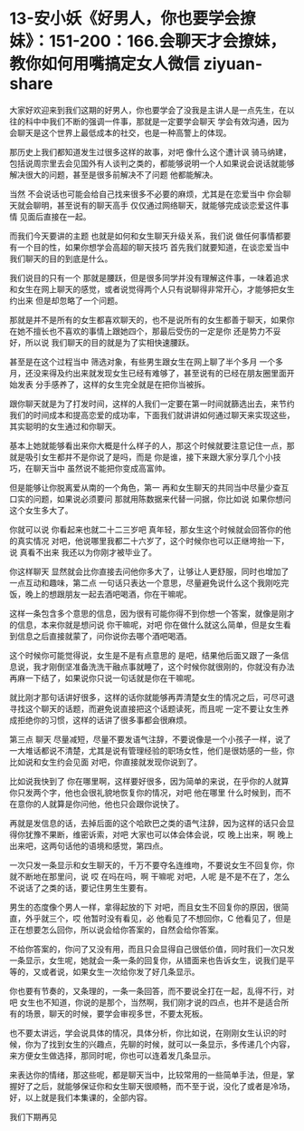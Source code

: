 # 13-安小妖《好男人，你也要学会撩妹》：151-200：166.会聊天才会撩妹，教你如何用嘴搞定女人微信 ziyuan-share

大家好欢迎来到我们这期的好男人，你也要学会了没我是主讲人是一点先生，在以往的科中中我们不断的强调一件事，那就是一定要学会聊天 学会有效沟通，因为会聊天是这个世界上最低成本的社交，也是一种高警上的体现。

那历史上我们都知道发生过很多这样的故事，对吧 像什么这个遭计讽 骑马纳建，包括说周宗里去会见国外有人谈判之类的，都能够说明一个人如果说会说话就能够解决很大的问题，甚至是很多前解决不了问题 他都能解决。

当然 不会说话也可能会给自己找来很多不必要的麻烦，尤其是在恋爱当中 你会聊天就会聊明，甚至说有的聊天高手 仅仅通过网络聊天，就能够完成谈恋爱这件事情 见面后直接在一起。

而我们今天要讲的主题 也就是如何和女生聊天升级关系，我们说 做任何事情都要有一个目的性，如果你想学会高超的聊天技巧 首先我们就要知道，在谈恋爱当中我们聊天的目的到底是什么。

我们说目的只有一个 那就是腰跃，但是很多同学并没有理解这件事，一味着追求和女生在网上聊天的感觉，或者说觉得两个人只有说聊得非常开心，才能够把女生约出来 但是却忽略了一个问题。

那就是并不是所有的女生都喜欢聊天的，也不是说所有的女生都善于聊天，如果你在她不擅长也不喜欢的事情上跟她四个，那最后受伤的一定是你 还是势力不妥好，所以说 我们聊天的目的就是为了实相快速腰跃。

甚至是在这个过程当中 筛选对象，有些男生跟女生在网上聊了半个多月 一个多月，还没来得及约出来就发现女生已经有难够了，甚至说有的已经在朋友圈里面开始发表 分手感养了，这样的女生完全就是在把你当被拆。

跟你聊天就是为了打发时间，这样的人我们一定要在第一时间就篩选出去，来节约我们的时间成本和提高恋爱的成功率，下面我们就讲讲如何通过聊天来实现这些，其实聪明的女生通过和你聊天。

基本上她就能够看出来你大概是什么样子的人，那这个时候就要注意记住一点，那就是吸引女生都并不是你说了是吗，而是 你是谁，接下来跟大家分享几个小技巧，在聊天当中 虽然说不能把你变成高富帅。

但是能够让你脱离爱从南的一个角色，第一 再和女生聊天的共同当中尽量少查互口实的问题，如果说必须要问 那就用陈数据来代替一问据，你比如说 如果你想问这个女生多大了。

你就可以说 你看起来也就二十二三岁吧 真年轻，那女生这个时候就会回答你的他的真实情况 对吧，他说哪里我都二十六岁了，这个时候你也可以正继垮抬一下，说 真看不出来 我还以为你刚才被毕业了。

你这样聊天 显然就会比你直接去问他你多大了，让够让人更舒服，同时也增加了一点互动和趣味，第二点 一句话只表达一个意思，尽量避免说什么这个我刚吃完饭，晚上的想跟朋友一起去酒吧喝酒，你在干嘛呢。

这样一条包含多个意思的信息，因为很有可能你得不到你想一个答案，就像是刚才的信息，本来你就是想问说 你干嘛呢，对吧 你在做什么就这么简单，但是女生看到信息之后直接就蒙了，问你说你去哪个酒吧喝酒。

这个时候你可能觉得说，女生是不是有点意思的 是吧，结果他后面又跟了一条信息说，我才刚倒坚准备洗洗干融点事就睡了，这个时候你就很刚的，你就没有办法再麻一下结了，如果说你只说一句话就是你在干嘛呢。

就比刚才那句话讲好很多，这样的话你就能够再弄清楚女生的情况之后，可尽可退 寻找这个聊天的话题，而避免说直接把这个话题读死，而且呢 一定不要让女生养成拒绝你的习惯，这样的话讲了很多事都会很麻烦。

第三点 聊天 尽量减短，尽量不要发语气注辞，不要说像是一个小孩子一样，说了一大堆话都说不清楚，尤其是说有管理经验的职场女性，他们是很妨感的一些，你比如说和女生约会见面 对吧，你直接就发现你说到了。

比如说我快到了 你在哪里啊，这样要好很多，因为简单的来说，在乎你的人就算你只发两个字，他也会很礼貌地恢复你的情况，对吧 他在哪里 什么时候到，而不在意你的人就算是你问他，他也只会跟你说快了。

再就是发信息的话，去掉后面的这个哈欧巴之类的语气注辞，因为这样的话只会显得你犹豫不果断，维密诉索，对吧 大家也可以体会体会说，哎 晚上出来，啊 晚上出来吧，这两句话他的语境和感觉，第四点。

一次只发一条显示和女生聊天的，千万不要夺名连维吻，不要说女生不回复你，你就不断地在那里问，说 哎 在吗在吗，啊 干嘛呢 对吧，人呢 是不是不在了，怎么不说话了之类的话，要记住男生生要有。

男生的态度像个男人一样，拿得起放的下 对吧，而且女生不回复你的原因，很简直，外乎就三个，哎 他暂时没有看见，必 他看见了不想回你，C 他看见了，但是正在想要怎么回你，所以说会给你答案的，自然会给你答案。

不给你答案的，你问了又没有用，而且只会显得自己很低价值，同时我们一次只发一条显示，女生呢，她就会一条一条的回复你，从错面来也告诉女生，说我们是平等的，又或者说，如果女生一次给你发了好几条显示。

你也要有节奏的，又条理的，一条一条回答，而不要说全打在一起，乱得不行，对吧 女生也不知道，你说的是那个，当然啊，我们刚才说的四点，也并不是适合所有的场景，聊天的时候，要学会审视多世，不要太死板。

也不要太讲远，学会说具体的情况，具体分析，你比如说，在刚刚女生认识的时候，你为了找到女生的兴趣点，先聊的时候，就可以一条显示，多传递几个内容，来方便女生做选择，那同时呢，你也可以连着发几条显示。

来表达你的情绪，那这些呢，都是聊天当中，比较常用的一些简单手法，但是，掌握好了之后，就能够保证你和女生聊天很顺畅，而不至于说，没化了或者是冷场，好，以上就是我们本集课的，全部内容。

我们下期再见